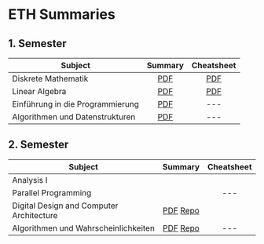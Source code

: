 # ETH Summaries

## 1. Semester

Subject | Summary | Cheatsheet
------ | :------: | :------:
Diskrete Mathematik | [PDF](/Summaries/DiskMat-Summary.pdf) | [PDF](/Cheatsheets/DiskMat-Cheatsheet.pdf)
Linear Algebra | [PDF](/Summaries/LinAlg-Summary.pdf) | [PDF](/Cheatsheets/LinAlg-Cheatsheet.pdf)
Einführung in die Programmierung | [PDF](/Summaries/EProg-Summary.pdf) | ---
Algorithmen und Datenstrukturen | [PDF](/Summaries/AnD-Summary.pdf) | ---

## 2. Semester

Subject | Summary | Cheatsheet
------ | :------: | :------:
Analysis I | |
Parallel Programming | | ---
Digital Design and Computer Architecture | [PDF](https://github.com/DannyCamenisch/digitech_summary/releases/latest/download/digitech_summary.pdf) [Repo](https://github.com/DannyCamenisch/digitech_summary) |
Algorithmen und Wahrscheinlichkeiten | [PDF](https://github.com/DannyCamenisch/anw_summary/releases/latest/download/anw_summary.pdf) [Repo](https://github.com/DannyCamenisch/anw_summary) | ---
